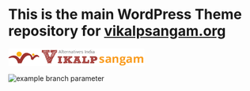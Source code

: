 # This is the main WordPress Theme repository for [vikalpsangam.org](http://vikalpsangam.org)

![](./images/header_big_logo.png)

![example branch parameter](https://github.com/moxon6/vikalpsangam.org/workflows/CI/badge.svg)
